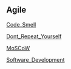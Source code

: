 Agile
-----
[Code_Smell](https://github.com/KaushalSahu/first-timers-guide/blob/master/guides/agile/Code_Smell.md)

[Dont_Repeat_Yourself](https://github.com/KaushalSahu/first-timers-guide/blob/master/guides/agile/Dont_Repeat_Yourself.md)

[MoSCoW](https://github.com/KaushalSahu/first-timers-guide/blob/master/guides/agile/MoSCoW.md)

[Software_Development](https://github.com/KaushalSahu/first-timers-guide/blob/master/guides/agile/Software_Development.md)
